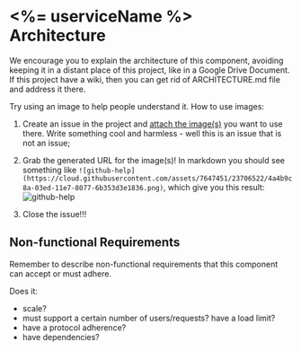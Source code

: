 # <%= userviceName %> Architecture

We encourage you to explain the architecture of this component, avoiding keeping it in a distant place of this project, like in a Google Drive Document. If this project have a wiki, then you can get rid of ARCHITECTURE.md file and address it there.

Try using an image to help people understand it. How to use images:

1. Create an issue in the project and [attach the image(s)](https://help.github.com/articles/file-attachments-on-issues-and-pull-requests/) you want to use there. Write something cool and harmless - well this is an issue that is not an issue;

2. Grab the generated URL for the image(s)! In markdown you should see something like `![github-help](https://cloud.githubusercontent.com/assets/7647451/23706522/4a4b9c8a-03ed-11e7-8077-6b353d3e1836.png)`, which give you this result:
![github-help](https://cloud.githubusercontent.com/assets/7647451/23706522/4a4b9c8a-03ed-11e7-8077-6b353d3e1836.png)

3. Close the issue!!!

## Non-functional Requirements

Remember to describe non-functional requirements that this component can accept or must adhere.

Does it:

- scale?
- must support a certain number of users/requests? have a load limit?
- have a protocol adherence?
- have dependencies?
